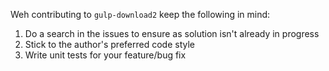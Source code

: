 Weh contributing to `gulp-download2` keep the following in mind:

1. Do a search in the issues to ensure as solution isn't already in progress 
2. Stick to the author's preferred code style
3. Write unit tests for your feature/bug fix

